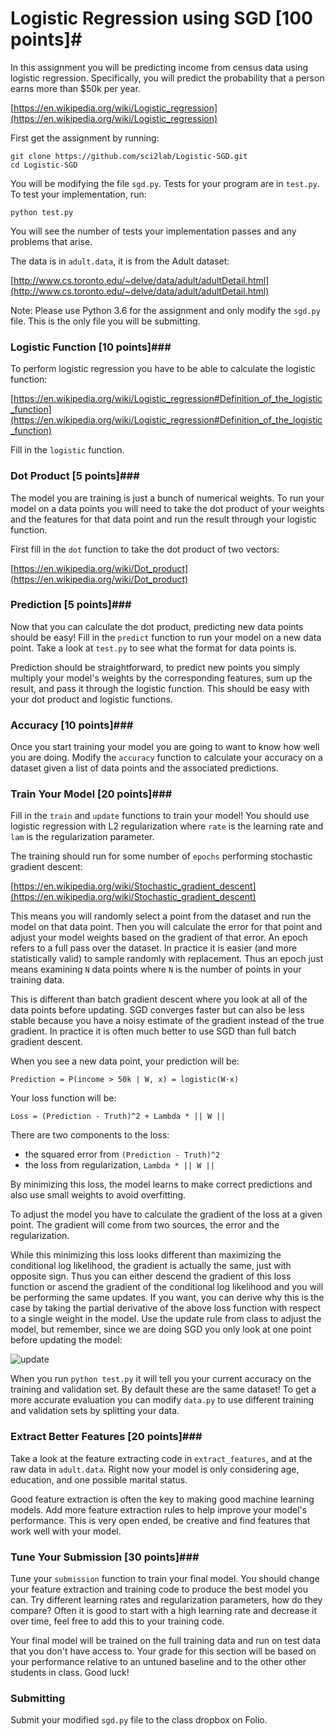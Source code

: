 # Logistic Regression using SGD [100 points]#

In this assignment you will be predicting income from census data using logistic regression. Specifically, you will predict the probability that a person earns more than $50k per year.

[https://en.wikipedia.org/wiki/Logistic_regression](https://en.wikipedia.org/wiki/Logistic_regression)

First get the assignment by running:
    
    git clone https://github.com/sci2lab/Logistic-SGD.git
    cd Logistic-SGD

You will be modifying the file `sgd.py`. Tests for your program are in `test.py`. To test your implementation, run:

    python test.py

You will see the number of tests your implementation passes and any problems that arise.

The data is in `adult.data`, it is from the Adult dataset:

[http://www.cs.toronto.edu/~delve/data/adult/adultDetail.html](http://www.cs.toronto.edu/~delve/data/adult/adultDetail.html)

Note: Please use Python 3.6 for the assignment and only modify the `sgd.py` file. This is the only file you will be submitting.

### Logistic Function [10 points]###

To perform logistic regression you have to be able to calculate the logistic function:

[https://en.wikipedia.org/wiki/Logistic_regression#Definition_of_the_logistic_function](https://en.wikipedia.org/wiki/Logistic_regression#Definition_of_the_logistic_function)

Fill in the `logistic` function.

### Dot Product [5 points]###

The model you are training is just a bunch of numerical weights. To run your model on a data points you will need to take the dot product of your weights and the features for that data point and run the result through your logistic function.

First fill in the `dot` function to take the dot product of two vectors:

[https://en.wikipedia.org/wiki/Dot_product](https://en.wikipedia.org/wiki/Dot_product)

### Prediction [5 points]###

Now that you can calculate the dot product, predicting new data points should be easy! Fill in the `predict` function to run your model on a new data point. Take a look at `test.py` to see what the format for data points is.

Prediction should be straightforward, to predict new points you simply multiply your model's weights by the corresponding features, sum up the result, and pass it through the logistic function. This should be easy with your dot product and logistic functions.


### Accuracy [10 points]###

Once you start training your model you are going to want to know how well you are doing. Modify the `accuracy` function to calculate your accuracy on a dataset given a list of data points and the associated predictions.

### Train Your Model [20 points]###

Fill in the `train` and `update` functions to train your model! You should use logistic regression with L2 regularization where `rate` is the learning rate and `lam` is the regularization parameter.

The training should run for some number of `epochs` performing stochastic gradient descent:

[https://en.wikipedia.org/wiki/Stochastic_gradient_descent](https://en.wikipedia.org/wiki/Stochastic_gradient_descent)

This means you will randomly select a point from the dataset and run the model on that data point. Then you will calculate the error for that point and adjust your model weights based on the gradient of that error. An epoch refers to a full pass over the dataset. In practice it is easier (and more statistically valid) to sample randomly with replacement. Thus an epoch just means examining `N` data points where `N` is the number of points in your training data. 

This is different than batch gradient descent where you look at all of the data points before updating. SGD converges faster but can also be less stable because you have a noisy estimate of the gradient instead of the true gradient. In practice it is often much better to use SGD than full batch gradient descent.

When you see a new data point, your prediction will be:

    Prediction = P(income > 50k | W, x) = logistic(W·x)

Your loss function will be:

    Loss = (Prediction - Truth)^2 + Lambda * || W ||

There are two components to the loss:

- the squared error from `(Prediction - Truth)^2`
- the loss from regularization, `Lambda * || W ||`

By minimizing this loss, the model learns to make correct predictions and also use small weights to avoid overfitting.

To adjust the model you have to calculate the gradient of the loss at a given point. The gradient will come from two sources, the error and the regularization.

While this minimizing this loss looks different than maximizing the conditional log likelihood, the gradient is actually the same, just with opposite sign. Thus you can either descend the gradient of this loss function or ascend the gradient of the conditional log likelihood and you will be performing the same updates. If you want, you can derive why this is the case by taking the partial derivative of the above loss function with respect to a single weight in the model. Use the update rule from class to adjust the model, but remember, since we are doing SGD you only look at one point before updating the model:

![update](http://pjreddie.com/media/files/update.png)

When you run `python test.py` it will tell you your current accuracy on the training and validation set. By default these are the same dataset! To get a more accurate evaluation you can modify `data.py` to use different training and validation sets by splitting your data.

### Extract Better Features [20 points]###

Take a look at the feature extracting code in `extract_features`, and at the raw data in `adult.data`. Right now your model is only considering age, education, and one possible marital status.

Good feature extraction is often the key to making good machine learning models. Add more feature extraction rules to help improve your model's performance. This is very open ended, be creative and find features that work well with your model.


### Tune Your Submission [30 points]###

Tune your `submission` function to train your final model. You should change your feature extraction and training code to produce the best model you can. Try different learning rates and regularization parameters, how do they compare? Often it is good to start with a high learning rate and decrease it over time, feel free to add this to your training code.

Your final model will be trained on the full training data and run on test data that you don't have access to. Your grade for this section will be based on your performance relative to an untuned baseline and to the other other students in class. Good luck!

### Submitting ###

Submit your modified `sgd.py` file to the class dropbox on Folio.



